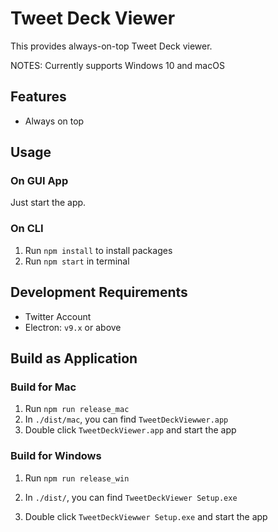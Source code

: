 # Tweet Deck Viewer

This provides always-on-top Tweet Deck viewer.

NOTES: Currently supports Windows 10 and macOS

## Features

+ Always on top

## Usage

### On GUI App

Just start the app.

### On CLI

1. Run `npm install` to install packages
2. Run `npm start` in terminal

## Development Requirements

+ Twitter Account
+ Electron: `v9.x` or above

## Build as Application

### Build for Mac

1. Run `npm run release_mac`
2. In `./dist/mac`, you can find `TweetDeckViewwer.app`
3. Double click `TweetDeckViewer.app` and start the app

### Build for Windows

1. Run `npm run release_win`

2. In `./dist/`, you can find `TweetDeckViewer Setup.exe`

3. Double click `TweetDeckViewwer Setup.exe` and start the app

   
